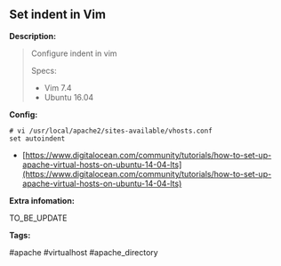 ## Set indent in Vim

**Description:**

> Configure indent in vim
>
> Specs:
>
> * Vim 7.4
> * Ubuntu 16.04

**Config:**

```
# vi /usr/local/apache2/sites-available/vhosts.conf
set autoindent

```

* [https://www.digitalocean.com/community/tutorials/how-to-set-up-apache-virtual-hosts-on-ubuntu-14-04-lts](https://www.digitalocean.com/community/tutorials/how-to-set-up-apache-virtual-hosts-on-ubuntu-14-04-lts)

**Extra infomation:**

TO\_BE\_UPDATE

**Tags:**

\#apache \#virtualhost \#apache\_directory

